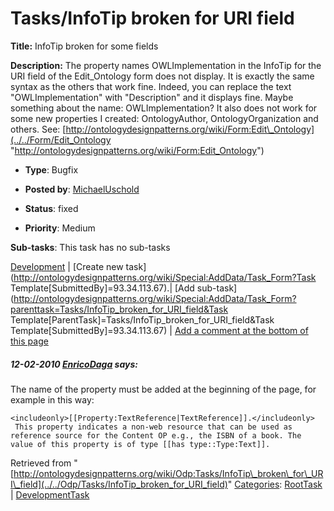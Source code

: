 #  Tasks/InfoTip broken for URI field


__Title:__ InfoTip broken for some fields


__Description:__ The property names OWLImplementation in the InfoTip for the URI field of the Edit\_Ontology form does not display. It is exactly the same syntax as the others that work fine. Indeed, you can replace the text "OWLImplementation" with "Description" and it displays fine. Maybe something about the name: OWLImplementation? It also does not work for some new properties I created: OntologyAuthor, OntologyOrganization and others.
See: [http://ontologydesignpatterns.org/wiki/Form:Edit\_Ontology](../../Form/Edit_Ontology "http://ontologydesignpatterns.org/wiki/Form:Edit_Ontology")


  





* __Type__: Bugfix
* __Posted by__: [MichaelUschold](../../User/MichaelUschold "User:MichaelUschold")
* __Status__: fixed


* __Priority__: Medium




__Sub-tasks__:
This task has no sub-tasks




[Development](../../Odp/Development "Odp:Development") | [Create new task](http://ontologydesignpatterns.org/wiki/Special:AddData/Task_Form?Task Template[SubmittedBy]=93.34.113.67).| [Add sub-task](http://ontologydesignpatterns.org/wiki/Special:AddData/Task_Form?parenttask=Tasks/InfoTip_broken_for_URI_field&Task Template[ParentTask]=Tasks/InfoTip_broken_for_URI_field&Task Template[SubmittedBy]=93.34.113.67) | [Add a comment at the bottom of this page](../index.php@title=Odp%253AAdd_comment&target=Odp%253ATasks%252F../../Odp/Tasks/InfoTip_broken_for_URI_field#New_comment "http://ontologydesignpatterns.org/wiki/index.php?title=Odp:Add_comment&target=Odp:Tasks/InfoTip_broken_for_URI_field#New_comment")
#####  12-02-2010 [EnricoDaga](../../User/EnricoDaga "User:EnricoDaga") says:


The name of the property must be added at the beginning of the page, for example in this way:




```
<includeonly>[[Property:TextReference|TextReference]].</includeonly>
 This property indicates a non-web resource that can be used as reference source for the Content OP e.g., the ISBN of a book. The value of this property is of type [[has type::Type:Text]].

```

  






Retrieved from "[http://ontologydesignpatterns.org/wiki/Odp:Tasks/InfoTip\_broken\_for\_URI\_field](../../Odp/Tasks/InfoTip_broken_for_URI_field)"
 [Categories](http://ontologydesignpatterns.org/wiki/Special:Categories "Special:Categories"): [RootTask](../../Category/RootTask "Category:RootTask") | [DevelopmentTask](../../Category/DevelopmentTask "Category:DevelopmentTask")